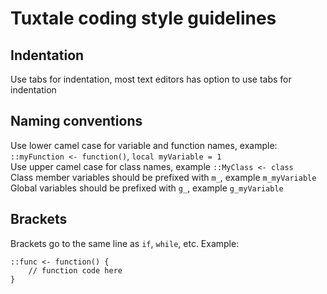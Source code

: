 # Tuxtale coding style guidelines
## Indentation
Use tabs for indentation, most text editors has option to use tabs for indentation
## Naming conventions
Use lower camel case for variable and function names, example: `::myFunction <- function()`, `local myVariable = 1`  
Use upper camel case for class names, example `::MyClass <- class`  
Class member variables should be prefixed with `m_`, example `m_myVariable`  
Global variables should be prefixed with `g_`, example `g_myVariable`
## Brackets
Brackets go to the same line as `if`, `while`, etc. Example:
```
::func <- function() {
	// function code here
}
```

